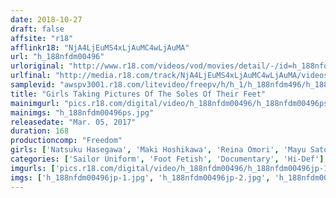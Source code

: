 ```yaml
---
date: 2018-10-27
draft: false
affsite: "r18"
afflinkr18: "NjA4LjEuMS4xLjAuMC4wLjAuMA"
url: "h_188nfdm00496"
urloriginal: "http://www.r18.com/videos/vod/movies/detail/-/id=h_188nfdm00496"
urlfinal: "http://media.r18.com/track/NjA4LjEuMS4xLjAuMC4wLjAuMA/videos/vod/movies/detail/-/id=h_188nfdm00496"
samplevid: "awspv3001.r18.com/litevideo/freepv/h/h_1/h_188nfdm496/h_188nfdm496_dmb_w.mp4"
title: "Girls Taking Pictures Of The Soles Of Their Feet"
mainimgurl: "pics.r18.com/digital/video/h_188nfdm00496/h_188nfdm00496ps.jpg"
mainimgs: "h_188nfdm00496ps.jpg"
releasedate: "Mar. 05, 2017"
duration: 168
productioncomp: "Freedom"
girls: ['Natsuku Hasegawa', 'Maki Hoshikawa', 'Reina Omori', 'Mayu Sato', 'Minami Natsuki', 'Mao Ito', 'Nagomi', 'Yui Saotome', 'Hinano Kikuchi', 'Sana Mori']
categories: ['Sailor Uniform', 'Foot Fetish', 'Documentary', 'Hi-Def']
imgurls: ['pics.r18.com/digital/video/h_188nfdm00496/h_188nfdm00496jp-1.jpg', 'pics.r18.com/digital/video/h_188nfdm00496/h_188nfdm00496jp-2.jpg', 'pics.r18.com/digital/video/h_188nfdm00496/h_188nfdm00496jp-3.jpg', 'pics.r18.com/digital/video/h_188nfdm00496/h_188nfdm00496jp-4.jpg', 'pics.r18.com/digital/video/h_188nfdm00496/h_188nfdm00496jp-5.jpg', 'pics.r18.com/digital/video/h_188nfdm00496/h_188nfdm00496jp-6.jpg', 'pics.r18.com/digital/video/h_188nfdm00496/h_188nfdm00496jp-7.jpg', 'pics.r18.com/digital/video/h_188nfdm00496/h_188nfdm00496jp-8.jpg', 'pics.r18.com/digital/video/h_188nfdm00496/h_188nfdm00496jp-9.jpg', 'pics.r18.com/digital/video/h_188nfdm00496/h_188nfdm00496jp-10.jpg', 'pics.r18.com/digital/video/h_188nfdm00496/h_188nfdm00496jp-11.jpg', 'pics.r18.com/digital/video/h_188nfdm00496/h_188nfdm00496jp-12.jpg', 'pics.r18.com/digital/video/h_188nfdm00496/h_188nfdm00496jp-13.jpg', 'pics.r18.com/digital/video/h_188nfdm00496/h_188nfdm00496jp-14.jpg', 'pics.r18.com/digital/video/h_188nfdm00496/h_188nfdm00496jp-15.jpg', 'pics.r18.com/digital/video/h_188nfdm00496/h_188nfdm00496jp-16.jpg', 'pics.r18.com/digital/video/h_188nfdm00496/h_188nfdm00496jp-17.jpg', 'pics.r18.com/digital/video/h_188nfdm00496/h_188nfdm00496jp-18.jpg', 'pics.r18.com/digital/video/h_188nfdm00496/h_188nfdm00496jp-19.jpg', 'pics.r18.com/digital/video/h_188nfdm00496/h_188nfdm00496jp-20.jpg']
imgs: ['h_188nfdm00496jp-1.jpg', 'h_188nfdm00496jp-2.jpg', 'h_188nfdm00496jp-3.jpg', 'h_188nfdm00496jp-4.jpg', 'h_188nfdm00496jp-5.jpg', 'h_188nfdm00496jp-6.jpg', 'h_188nfdm00496jp-7.jpg', 'h_188nfdm00496jp-8.jpg', 'h_188nfdm00496jp-9.jpg', 'h_188nfdm00496jp-10.jpg', 'h_188nfdm00496jp-11.jpg', 'h_188nfdm00496jp-12.jpg', 'h_188nfdm00496jp-13.jpg', 'h_188nfdm00496jp-14.jpg', 'h_188nfdm00496jp-15.jpg', 'h_188nfdm00496jp-16.jpg', 'h_188nfdm00496jp-17.jpg', 'h_188nfdm00496jp-18.jpg', 'h_188nfdm00496jp-19.jpg', 'h_188nfdm00496jp-20.jpg']
---
```

